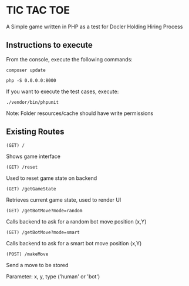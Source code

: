 # TIC TAC TOE

 A Simple game written in PHP as a test for Docler Holding Hiring Process
 
## Instructions to execute

From the console, execute the following commands:

```
composer update
```

```
php -S 0.0.0.0:8000
```
 
If you want to execute the test cases, execute: 

```
./vendor/bin/phpunit 
```

Note: Folder resources/cache should have write permissions

## Existing Routes

```
(GET) /
``` 

Shows game interface

```
(GET) /reset
``` 
Used to reset game state on backend

```
(GET) /getGameState
``` 
Retrieves current game state, used to render UI

```
(GET) /getBotMove?mode=random
```
Calls backend to ask for a random bot move position (x,Y)


```
(GET) /getBotMove?mode=smart
```
Calls backend to ask for a smart bot move position (x,Y)

```
(POST) /makeMove 
```
Send a move to be stored

Parameter: x, y, type ('human' or 'bot')
